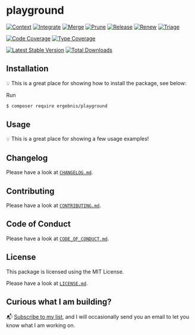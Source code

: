# playground

[![Context](https://github.com/ergebnis/playground/workflows/Context/badge.svg)](https://github.com/ergebnis/playground/actions)
[![Integrate](https://github.com/ergebnis/playground/workflows/Integrate/badge.svg)](https://github.com/ergebnis/playground/actions)
[![Merge](https://github.com/ergebnis/playground/workflows/Merge/badge.svg)](https://github.com/ergebnis/playground/actions)
[![Prune](https://github.com/ergebnis/playground/workflows/Prune/badge.svg)](https://github.com/ergebnis/playground/actions)
[![Release](https://github.com/ergebnis/playground/workflows/Release/badge.svg)](https://github.com/ergebnis/playground/actions)
[![Renew](https://github.com/ergebnis/playground/workflows/Renew/badge.svg)](https://github.com/ergebnis/playground/actions)
[![Triage](https://github.com/ergebnis/playground/workflows/Triage/badge.svg)](https://github.com/ergebnis/playground/actions)

[![Code Coverage](https://codecov.io/gh/ergebnis/playground/branch/main/graph/badge.svg)](https://codecov.io/gh/ergebnis/playground)
[![Type Coverage](https://shepherd.dev/github/ergebnis/playground/coverage.svg)](https://shepherd.dev/github/ergebnis/playground)

[![Latest Stable Version](https://poser.pugx.org/ergebnis/playground/v/stable)](https://packagist.org/packages/ergebnis/playground)
[![Total Downloads](https://poser.pugx.org/ergebnis/playground/downloads)](https://packagist.org/packages/ergebnis/playground)

## Installation

:bulb: This is a great place for showing how to install the package, see below:

Run

```sh
$ composer require ergebnis/playground
```

## Usage

:bulb: This is a great place for showing a few usage examples!

## Changelog

Please have a look at [`CHANGELOG.md`](CHANGELOG.md).

## Contributing

Please have a look at [`CONTRIBUTING.md`](.github/CONTRIBUTING.md).

## Code of Conduct

Please have a look at [`CODE_OF_CONDUCT.md`](https://github.com/ergebnis/.github/blob/main/CODE_OF_CONDUCT.md).

## License

This package is licensed using the MIT License.

Please have a look at [`LICENSE.md`](LICENSE.md).

## Curious what I am building?

:mailbox_with_mail: [Subscribe to my list](https://localheinz.com/projects/), and I will occasionally send you an email to let you know what I am working on.
